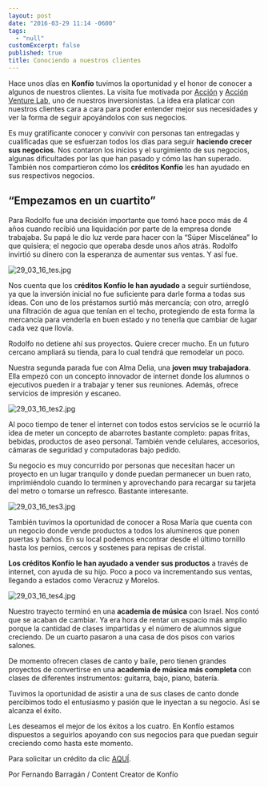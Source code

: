 ```yaml
---
layout: post
date: "2016-03-29 11:14 -0600"
tags: 
  - "null"
customExcerpt: false
published: true
title: Conociendo a nuestros clientes
---
```



Hace unos días en **Konfío** tuvimos la oportunidad y el honor de conocer a algunos de nuestros clientes. La visita fue motivada por [Acción](https://www.accion.org/) y [Acción Venture Lab](https://www.accion.org/es/venturelab), uno de nuestros inversionistas. La idea era platicar con nuestros clientes cara a cara para poder entender mejor sus necesidades y ver la forma de seguir apoyándolos con sus negocios.

Es muy gratificante conocer y convivir con personas tan entregadas y cualificadas que se esfuerzan todos los días para seguir **haciendo crecer sus negocios**. Nos contaron los inicios y el surgimiento de sus negocios, algunas dificultades por las que han pasado y cómo las han superado. También nos compartieron cómo los **créditos Konfío** les han ayudado en sus respectivos negocios.

## “Empezamos en un cuartito”

Para Rodolfo fue una decisión importante que tomó hace poco más de 4 años cuando recibió una liquidación por parte de la empresa donde trabajaba. Su papá le dio luz verde para hacer con la “Súper Miscelánea” lo que quisiera; el negocio que operaba desde unos años atrás. Rodolfo invirtió su dinero con la esperanza de aumentar sus ventas. Y así fue.

![29_03_16_tes.jpg]({{site.baseurl}}/img/29_03_16_tes.jpg)

Nos cuenta que los c**réditos Konfío le han ayudado** a seguir surtiéndose, ya que la inversión inicial no fue suficiente para darle forma a todas sus ideas. Con uno de los préstamos surtió más mercancía; con otro, arregló una filtración de agua que tenían en el techo, protegiendo de esta forma la mercancía para venderla en buen estado y no tenerla que cambiar de lugar cada vez que llovía.

Rodolfo no detiene ahí sus proyectos. Quiere crecer mucho. En un futuro cercano ampliará su tienda, para lo cual tendrá que remodelar un poco.

Nuestra segunda parada fue con Alma Delia, una **joven muy trabajadora**. Ella empezó con un concepto innovador de internet donde los alumnos o ejecutivos pueden ir a trabajar y tener sus reuniones. Además, ofrece servicios de impresión y escaneo.

![29_03_16_tes2.jpg]({{site.baseurl}}/img/29_03_16_tes2.jpg)

Al poco tiempo de tener el internet con todos estos servicios se le ocurrió la idea de meter un concepto de abarrotes bastante completo: papas fritas, bebidas, productos de aseo personal. También vende celulares, accesorios, cámaras de seguridad y computadoras bajo pedido. 

Su negocio es muy concurrido por personas que necesitan hacer un proyecto en un lugar tranquilo y donde puedan permanecer un buen rato, imprimiéndolo cuando lo terminen y aprovechando para recargar su tarjeta del metro o tomarse un refresco. Bastante interesante.

![29_03_16_tes3.jpg]({{site.baseurl}}/img/29_03_16_tes3.jpg)

También tuvimos la oportunidad de conocer a Rosa María que cuenta con un negocio donde vende productos a todos los alumineros que ponen puertas y baños. En su local podemos encontrar desde el último tornillo hasta los pernios, cercos y sostenes para repisas de cristal.

**Los créditos Konfío le han ayudado a vender sus productos** a través de internet, con ayuda de su hijo. Poco a poco va incrementando sus ventas, llegando a estados como Veracruz y Morelos.

![29_03_16_tes4.jpg]({{site.baseurl}}/img/29_03_16_tes4.jpg)

Nuestro trayecto terminó en una **academia de música** con Israel. Nos contó que se acaban de cambiar. Ya era hora de rentar un espacio más amplio porque la cantidad de clases impartidas y el número de alumnos sigue creciendo. De un cuarto pasaron a una casa de dos pisos con varios salones.

De momento ofrecen clases de canto y baile, pero tienen grandes proyectos de convertirse en una **academia de música más completa** con clases de diferentes instrumentos: guitarra, bajo, piano, batería.

Tuvimos la oportunidad de asistir a una de sus clases de canto donde percibimos todo el entusiasmo y pasión que le inyectan a su negocio. Así se alcanza el éxito.

Les deseamos el mejor de los éxitos a los cuatro. En Konfío estamos dispuestos a seguirlos apoyando con sus negocios para que puedan seguir creciendo como hasta este momento. 

Para solicitar un crédito da clic [AQUÍ](https://konfio.mx/inicio/registrate).

Por Fernando Barragán / Content Creator de Konfío
